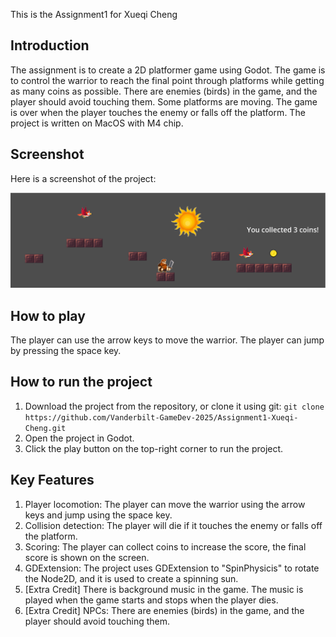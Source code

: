 This is the Assignment1 for Xueqi Cheng

## Introduction

The assignment is to create a 2D platformer game using Godot. The game is to control the warrior to reach the final point through platforms while getting as many coins as possible. There are enemies (birds) in the game, and the player should avoid touching them. Some platforms are moving. The game is over when the player touches the enemy or falls off the platform. The project is written on MacOS with M4 chip.

## Screenshot

Here is a screenshot of the project:

![Screenshot](./image/screenshot.png)

## How to play

The player can use the arrow keys to move the warrior. The player can jump by pressing the space key. 

## How to run the project

1. Download the project from the repository, or clone it using git:
``` git clone https://github.com/Vanderbilt-GameDev-2025/Assignment1-Xueqi-Cheng.git ```
2. Open the project in Godot.
3. Click the play button on the top-right corner to run the project.

## Key Features

1. Player locomotion: The player can move the warrior using the arrow keys and jump using the space key.
2. Collision detection: The player will die if it touches the enemy or falls off the platform.
3. Scoring: The player can collect coins to increase the score, the final score is shown on the screen.
4. GDExtension: The project uses GDExtension to "SpinPhysicis" to rotate the Node2D, and it is used to create a spinning sun.
5. [Extra Credit] There is background music in the game. The music is played when the game starts and stops when the player dies.
6. [Extra Credit] NPCs: There are enemies (birds) in the game, and the player should avoid touching them.

